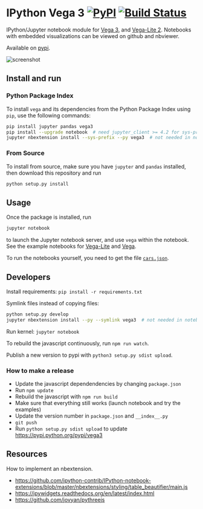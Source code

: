 # IPython Vega 3 [![PyPI](https://img.shields.io/pypi/v/vega3.svg?maxAge=2592000)](https://pypi.python.org/pypi/vega3) [![Build Status](https://travis-ci.org/vega/ipyvega.svg?branch=vega3)](https://travis-ci.org/vega/ipyvega)

IPython/Jupyter notebook module for [Vega 3](https://github.com/vega/vega), and [Vega-Lite 2](https://github.com/vega/vega-lite). Notebooks with embedded visualizations can be viewed on github and nbviewer.

Available on [pypi](https://pypi.python.org/pypi/vega3).

![screenshot](https://raw.githubusercontent.com/vega/ipyvega/vega3/screenshot.png "Screenshot of the Vega-Lite module")


## Install and run

### Python Package Index

To install ``vega`` and its dependencies from the Python Package Index using
``pip``, use the following commands:

```sh
pip install jupyter pandas vega3
pip install --upgrade notebook  # need jupyter_client >= 4.2 for sys-prefix below
jupyter nbextension install --sys-prefix --py vega3  # not needed in notebook >= 5.3
```

### From Source

To install from source, make sure you have ``jupyter`` and ``pandas`` installed,
then download this repository and run
```sh
python setup.py install
```

## Usage

Once the package is installed, run
```sh
jupyter notebook
```
to launch the Jupyter notebook server, and use ``vega`` within the notebook.
See the example notebooks for [Vega-Lite](https://github.com/vega/ipyvega/blob/vega3/notebooks/VegaLite.ipynb) and [Vega](https://github.com/vega/ipyvega/blob/vega3/notebooks/Vega.ipynb).

To run the notebooks yourself, you need to get the file [`cars.json`](https://raw.githubusercontent.com/vega/ipyvega/vega3/notebooks/cars.json).


## Developers

Install requirements: `pip install -r requirements.txt`

Symlink files instead of copying files:

```sh
python setup.py develop
jupyter nbextension install --py --symlink vega3  # not needed in notebook >= 5.3
```

Run kernel: `jupyter notebook`

To rebuild the javascript continuously, run `npm run watch`.

Publish a new version to pypi with `python3 setup.py sdist upload`.

### How to make a release

* Update the javascript dependendencies by changing `package.json`
* Run `npm update`
* Rebuild the javascript with `npm run build`
* Make sure that everything still works (launch notebook and try the examples)
* Update the version number in `package.json` and `__index__.py`
* `git push`
* Run `python setup.py sdist upload` to update https://pypi.python.org/pypi/vega3

## Resources

How to implement an nbextension.

* https://github.com/ipython-contrib/IPython-notebook-extensions/blob/master/nbextensions/styling/table_beautifier/main.js
* https://ipywidgets.readthedocs.org/en/latest/index.html
* https://github.com/jovyan/pythreejs
